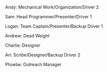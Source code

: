 Andy: Mechanical Work/Organization/Driver 2

Sam: Head Programmer/Presenter/Driver 1

Logan: Team Captain/Presenter/Backup Driver 1

Andrew: Dead Weight

Charlie: Designer

Ari: Scribe/Designer/Backup Driver 2

Phoebe: Outreach Manager
